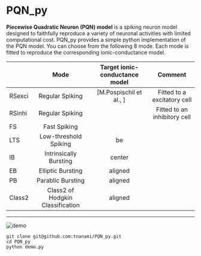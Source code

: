 # PQN_py

**Piecewise Quadratic Neuron (PQN) model** is a spiking neuron model designed to faithfully reproduce a variety of neuronal activities with limited computational cost.
PQN_py provides a simple python implementation of the PQN model. You can choose from the following 8 mode. Each mode is fitted to reproduce the corresponding ionic-conductance model.

|        |Mode                            |Target ionic-conductance model|Comment                    |
|:-------|:------------------------------:|:---------------------------:|:-------------------------:|
| RSexci |Regular Spiking                 |[M.Pospischil et al., ]                             |Fitted to a excitatory cell|
| RSinhi |Regular Spiking                 |                             |Fitted to an inhibitory cell|
| FS     |Fast Spiking                    |              |
| LTS    |Low-threshold Spiking           |      be      |
| IB     |Intrinsically Bursting          |    center    |
| EB     |Elliptic Bursting               |   aligned    |
| PB     |Parablic Bursting               |   aligned    |
| Class2 |Class2 of Hodgkin Classification|   aligned    |

---

![demo](https://user-images.githubusercontent.com/108346049/191765808-160a4049-e4a5-4b7a-a9ed-0b254782c24e.png)

    git clone git@github.com:tnanami/PQN_py.git
    cd PQN_py
    python demo.py
